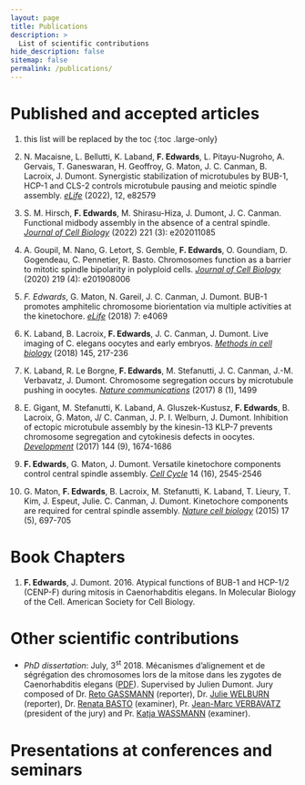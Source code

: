 ```yaml
---
layout: page
title: Publications
description: >
  List of scientific contributions
hide_description: false
sitemap: false
permalink: /publications/
---
```



# Published and accepted articles

1. this list will be replaced by the toc
{:toc .large-only}

9. N. Macaisne, L. Bellutti, K. Laband, **F. Edwards**, L. Pitayu-Nugroho, A. Gervais, T. Ganeswaran, 
H. Geoffroy, G. Maton, J. C. Canman, B. Lacroix, J. Dumont. Synergistic stabilization of 
microtubules by BUB-1, HCP-1 and CLS-2 controls microtubule pausing and meiotic spindle assembly. 
[*eLife*](https://elifesciences.org/articles/82579#downloads) (2022), 12, e82579

8. S. M. Hirsch, **F. Edwards**, M. Shirasu-Hiza, J. Dumont, J. C. Canman. Functional midbody assembly 
in the absence of a central spindle.
[*Journal of Cell Biology*](https://rupress.org/jcb/article/221/3/e202011085/212948/Functional-midbody-assembly-in-the-absence-of-a) (2022)
221 (3): e202011085

7. A. Goupil, M. Nano, G. Letort, S. Gemble, **F. Edwards**, O. Goundiam, D. Gogendeau, C. Pennetier, R. Basto.
Chromosomes function as a barrier to mitotic spindle bipolarity in polyploid cells.
[*Journal of Cell Biology*](https://rupress.org/jcb/article/219/4/e201908006/133854/Chromosomes-function-as-a-barrier-to-mitotic) (2020)
219 (4): e201908006

6. *F. Edwards*, G. Maton, N. Gareil, J. C. Canman, J. Dumont.
BUB-1 promotes amphitelic chromosome biorientation via multiple activities at the kinetochore.
[*eLife*](https://elifesciences.org/articles/40690) (2018) 7: e4069

5. K. Laband, B. Lacroix, **F. Edwards**, J. C. Canman, J. Dumont.
Live imaging of C. elegans oocytes and early embryos.
[*Methods in cell biology*](https://www.sciencedirect.com/science/article/abs/pii/S0091679X18300256) (2018) 145, 217-236

4. K. Laband, R. Le Borgne, **F. Edwards**, M. Stefanutti, J. C. Canman, J.-M. Verbavatz, J. Dumont.
Chromosome segregation occurs by microtubule pushing in oocytes.
[*Nature communications*](https://www.nature.com/articles/s41467-017-01539-8) (2017) 8 (1), 1499

3. E. Gigant, M. Stefanutti, K. Laband, A. Gluszek-Kustusz, **F. Edwards**, B. Lacroix, G. Maton, J/ C. Canman, J. P. I. Welburn, J. Dumont.
Inhibition of ectopic microtubule assembly by the kinesin-13 KLP-7 prevents chromosome segregation and cytokinesis defects in oocytes.
[*Development*](https://journals.biologists.com/dev/article/144/9/1674/48430) (2017) 144 (9), 1674-1686

2. **F. Edwards**, G. Maton, J. Dumont.
Versatile kinetochore components control central spindle assembly.
[*Cell Cycle*](https://www.tandfonline.com/doi/full/10.1080/15384101.2015.1062329) 14 (16), 2545-2546

1. G. Maton, **F. Edwards**, B. Lacroix, M. Stefanutti, K. Laband, T. Lieury, T. Kim, J. Espeut, Julie. C. Canman, J. Dumont.
Kinetochore components are required for central spindle assembly.
[*Nature cell biology*](https://www.ncbi.nlm.nih.gov/pmc/articles/PMC4636119/) (2015) 17 (5), 697-705


# Book Chapters 

1. **F. Edwards**, J. Dumont. 2016. Atypical functions of BUB-1 and HCP-1/2 (CENP-F) during mitosis in Caenorhabditis elegans. In Molecular Biology of the Cell. American Society for Cell Biology.

# Other scientific contributions

- *PhD dissertation*: July, 3<sup>st</sup> 2018. Mécanismes d’alignement et de ségrégation des chromosomes 
lors de la mitose dans les zygotes de Caenorhabditis elegans ([PDF](https://wo.app.u-paris.fr/cgi-bin/WebObjects/TheseWeb.woa/3/wo/aPLBpeWEW3QthwqRFGatv0/3.0.0.14.1.3.1.5.0.1.1.1.11.23.2.7.1.1.1.1.1.3.1)). 
Supervised by Julien Dumont. Jury composed of 
Dr. [Reto GASSMANN](https://scholar.google.com/citations?user=ZRW58RoAAAAJ&hl=en) (reporter), 
Dr. [Julie WELBURN](https://scholar.google.com/citations?user=HfNaicsAAAAJ&hl=en) (reporter), 
Dr. [Renata BASTO](https://curie.fr/equipe/basto) (examiner), 
Pr. [Jean-Marc VERBAVATZ](https://www.ijm.fr/recherche/jackson-verbavatz-lab-vf/) (president of the jury) and 
Pr. [Katja WASSMANN](https://www.ijm.fr/recherche/wassmann-lab-vf/) (examiner).

# Presentations at conferences and seminars
